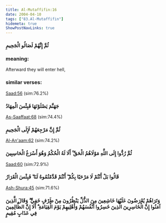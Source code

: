```yaml
---
title: Al-Mutaffifin:16
date: 2004-04-10
tags: ["83.Al-Mutaffifin"]
hidemeta: true 
ShowPostNavLinks: true 
---
```

### ثُمَّ إِنَّهُمْ لَصَالُو الْجَحِيمِ
### meaning: 
Afterward they will enter hell,
### similar verses: 

[Saad:56](/38/56) (sim:76.2%)

### جَهَنَّمَ يَصْلَوْنَهَا فَبِئْسَ الْمِهَادُ

[As-Saaffaat:68](/37/68) (sim:74.4%)

### ثُمَّ إِنَّ مَرْجِعَهُمْ لَإِلَى الْجَحِيمِ

[Al-An'aam:62](/6/62) (sim:74.2%)

### ثُمَّ رُدُّوا إِلَى اللَّهِ مَوْلَاهُمُ الْحَقِّ ۚ أَلَا لَهُ الْحُكْمُ وَهُوَ أَسْرَعُ الْحَاسِبِينَ

[Saad:60](/38/60) (sim:72.9%)

### قَالُوا بَلْ أَنْتُمْ لَا مَرْحَبًا بِكُمْ ۖ أَنْتُمْ قَدَّمْتُمُوهُ لَنَا ۖ فَبِئْسَ الْقَرَارُ

[Ash-Shura:45](/42/45) (sim:71.6%)

### وَتَرَاهُمْ يُعْرَضُونَ عَلَيْهَا خَاشِعِينَ مِنَ الذُّلِّ يَنْظُرُونَ مِنْ طَرْفٍ خَفِيٍّ ۗ وَقَالَ الَّذِينَ آمَنُوا إِنَّ الْخَاسِرِينَ الَّذِينَ خَسِرُوا أَنْفُسَهُمْ وَأَهْلِيهِمْ يَوْمَ الْقِيَامَةِ ۗ أَلَا إِنَّ الظَّالِمِينَ فِي عَذَابٍ مُقِيمٍ
